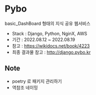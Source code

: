 # Pybo
basic_DashBoard 형태의 지식 공유 웹서비스

* Stack : Django, Python, NginX, AWS
* 기간 : 2022.08.12 ~ 2022.08.19
* 참고 : https://wikidocs.net/book/4223
* 최종 결과물 참고 : http://django.pybo.kr


## Note

* poetry 로 패키지 관리하기
* 역참조 네이밍
